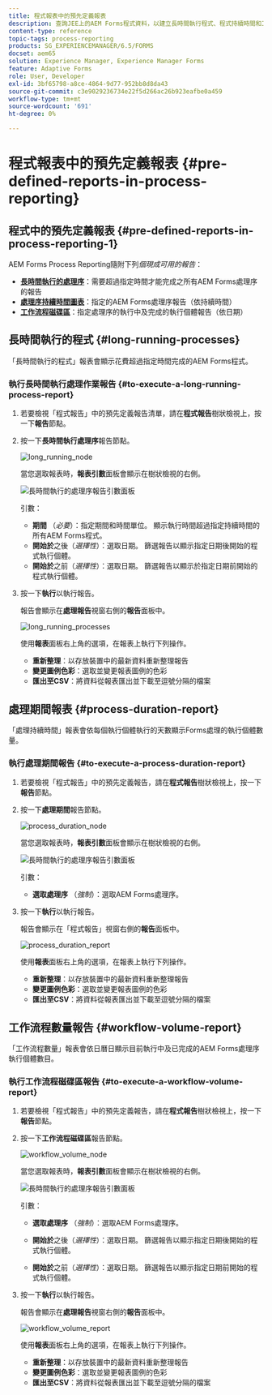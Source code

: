 ```yaml
---
title: 程式報表中的預先定義報表
description: 查詢JEE上的AEM Forms程式資料，以建立長時間執行程式、程式持續時間和工作流程量的報告
content-type: reference
topic-tags: process-reporting
products: SG_EXPERIENCEMANAGER/6.5/FORMS
docset: aem65
solution: Experience Manager, Experience Manager Forms
feature: Adaptive Forms
role: User, Developer
exl-id: 3bf65798-a8ce-4864-9d77-952bb8d8da43
source-git-commit: c3e9029236734e22f5d266ac26b923eafbe0a459
workflow-type: tm+mt
source-wordcount: '691'
ht-degree: 0%

---
```


# 程式報表中的預先定義報表 {#pre-defined-reports-in-process-reporting}

## 程式中的預先定義報表 {#pre-defined-reports-in-process-reporting-1}

AEM Forms Process Reporting隨附下列&#x200B;*個現成可用的報告*：

* **[長時間執行的處理序](#long-running-processes)**：需要超過指定時間才能完成之所有AEM Forms處理序的報告
* **[處理序持續時間圖表](#process-duration-report)**：指定的AEM Forms處理序報告（依持續時間）
* **[工作流程磁碟區](#workflow-volume-report)**：指定處理序的執行中及完成的執行個體報告（依日期）

## 長時間執行的程式 {#long-running-processes}

「長時間執行的程式」報表會顯示花費超過指定時間完成的AEM Forms程式。

### 執行長時間執行處理作業報告 {#to-execute-a-long-running-process-report}

1. 若要檢視「程式報告」中的預先定義報告清單，請在&#x200B;**程式報告**&#x200B;樹狀檢視上，按一下&#x200B;**報告**&#x200B;節點。
1. 按一下&#x200B;**長時間執行處理序**&#x200B;報告節點。

   ![long_running_node](assets/long_running_node.png)

   當您選取報表時，**報表引數**&#x200B;面板會顯示在樹狀檢視的右側。

   ![長時間執行的處理序報告引數面板](assets/report_parameters_panel.png)

   引數：

   * **期間** （*必要*）：指定期間和時間單位。 顯示執行時間超過指定持續時間的所有AEM Forms程式。
   * **開始於**&#x200B;之後（*選擇性*）：選取日期。 篩選報告以顯示指定日期後開始的程式執行個體。
   * **開始於**&#x200B;之前（*選擇性*）：選取日期。 篩選報告以顯示於指定日期前開始的程式執行個體。

1. 按一下&#x200B;**執行**&#x200B;以執行報告。

   報告會顯示在&#x200B;**處理報告**&#x200B;視窗右側的&#x200B;**報告**&#x200B;面板中。

   ![long_running_processes](assets/long_running_processes.png)

   使用&#x200B;**報表**&#x200B;面板右上角的選項，在報表上執行下列操作。

   * **重新整理**：以存放裝置中的最新資料重新整理報告
   * **變更圖例色彩**：選取並變更報表圖例的色彩
   * **匯出至CSV**：將資料從報表匯出並下載至逗號分隔的檔案

## 處理期間報表  {#process-duration-report}

「處理持續時間」報表會依每個執行個體執行的天數顯示Forms處理的執行個體數量。

### 執行處理期間報告 {#to-execute-a-process-duration-report}

1. 若要檢視「程式報告」中的預先定義報告，請在&#x200B;**程式報告**&#x200B;樹狀檢視上，按一下&#x200B;**報告**&#x200B;節點。
1. 按一下&#x200B;**處理期間**&#x200B;報告節點。

   ![process_duration_node](assets/process_duration_node.png)

   當您選取報表時，**報表引數**&#x200B;面板會顯示在樹狀檢視的右側。

   ![長時間執行的處理序報告引數面板](assets/process_duration_params.png)

   引數：

   * **選取處理序** （*強制*）：選取AEM Forms處理序。

1. 按一下&#x200B;**執行**&#x200B;以執行報告。

   報告會顯示在「程式報告」視窗右側的&#x200B;**報告**&#x200B;面板中。

   ![process_duration_report](assets/process_duration_report.png)

   使用&#x200B;**報表**&#x200B;面板右上角的選項，在報表上執行下列操作。

   * **重新整理**：以存放裝置中的最新資料重新整理報告
   * **變更圖例色彩**：選取並變更報表圖例的色彩
   * **匯出至CSV**：將資料從報表匯出並下載至逗號分隔的檔案

## 工作流程數量報告 {#workflow-volume-report}

「工作流程數量」報表會依日曆日顯示目前執行中及已完成的AEM Forms處理序執行個體數目。

### 執行工作流程磁碟區報告 {#to-execute-a-workflow-volume-report}

1. 若要檢視「程式報告」中的預先定義報告，請在&#x200B;**程式報告**&#x200B;樹狀檢視上，按一下&#x200B;**報告**&#x200B;節點。
1. 按一下&#x200B;**工作流程磁碟區**&#x200B;報告節點。

   ![workflow_volume_node](assets/workflow_volume_node.png)

   當您選取報表時，**報表引數**&#x200B;面板會顯示在樹狀檢視的右側。

   ![長時間執行的處理序報告引數面板](assets/workflow_volume_params.png)

   引數：

   * **選取處理序** （*強制*）：選取AEM Forms處理序。

   * **開始於**&#x200B;之後（*選擇性*）：選取日期。 篩選報告以顯示指定日期後開始的程式執行個體。

   * **開始於**&#x200B;之前（*選擇性*）：選取日期。 篩選報告以顯示指定日期前開始的程式執行個體。

1. 按一下&#x200B;**執行**&#x200B;以執行報告。

   報告會顯示在&#x200B;**處理報告**&#x200B;視窗右側的&#x200B;**報告**&#x200B;面板中。

   ![workflow_volume_report](assets/workflow_volume_report.png)

   使用&#x200B;**報表**&#x200B;面板右上角的選項，在報表上執行下列操作。

   * **重新整理**：以存放裝置中的最新資料重新整理報告
   * **變更圖例色彩**：選取並變更報表圖例的色彩
   * **匯出至CSV**：將資料從報表匯出並下載至逗號分隔的檔案
